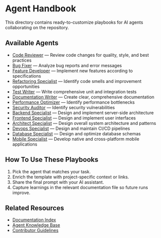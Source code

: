 # Agent Handbook

This directory contains ready-to-customize playbooks for AI agents collaborating on the repository.

## Available Agents

- [Code Reviewer](./code-reviewer.md) — Review code changes for quality, style, and best practices
- [Bug Fixer](./bug-fixer.md) — Analyze bug reports and error messages
- [Feature Developer](./feature-developer.md) — Implement new features according to specifications
- [Refactoring Specialist](./refactoring-specialist.md) — Identify code smells and improvement
  opportunities
- [Test Writer](./test-writer.md) — Write comprehensive unit and integration tests
- [Documentation Writer](./documentation-writer.md) — Create clear, comprehensive documentation
- [Performance Optimizer](./performance-optimizer.md) — Identify performance bottlenecks
- [Security Auditor](./security-auditor.md) — Identify security vulnerabilities
- [Backend Specialist](./backend-specialist.md) — Design and implement server-side architecture
- [Frontend Specialist](./frontend-specialist.md) — Design and implement user interfaces
- [Architect Specialist](./architect-specialist.md) — Design overall system architecture and
  patterns
- [Devops Specialist](./devops-specialist.md) — Design and maintain CI/CD pipelines
- [Database Specialist](./database-specialist.md) — Design and optimize database schemas
- [Mobile Specialist](./mobile-specialist.md) — Develop native and cross-platform mobile
  applications

## How To Use These Playbooks

1. Pick the agent that matches your task.
2. Enrich the template with project-specific context or links.
3. Share the final prompt with your AI assistant.
4. Capture learnings in the relevant documentation file so future runs improve.

## Related Resources

- [Documentation Index](../docs/README.md)
- [Agent Knowledge Base](../../AGENTS.md)
- [Contributor Guidelines](../../CONTRIBUTING.md)
